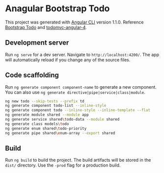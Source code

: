 # Anagular Bootstrap Todo

This project was generated with [Angular CLI](https://github.com/angular/angular-cli) version 1.1.0. Reference [Bootstrap Todo](https://codepen.io/cglawson/pen/mEWYYe) and [todomvc-angular-4](https://github.com/addyosmani/todomvc-angular-4).

## Development server

Run `ng serve` for a dev server. Navigate to `http://localhost:4200/`. The app will automatically reload if you change any of the source files.

## Code scaffolding

Run `ng generate component component-name` to generate a new component. You can also use `ng generate directive|pipe|service|class|module`.

```bash
ng new todo --skip-tests --prefix td
ng generate component todo-list --inline-style
ng generate component todo --inline-style --inline-template --flat
ng generate module shared --module app
ng generate service shared\todo-data --module shared
ng generate class models\todo
ng generate enum shared\todo-priority
ng generate pipe shared\enum-array --export shared
```

## Build

Run `ng build` to build the project. The build artifacts will be stored in the `dist/` directory. Use the `-prod` flag for a production build.
